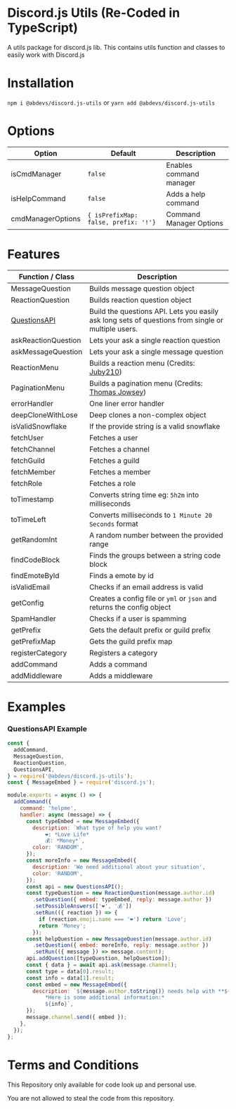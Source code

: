 # Discord.js Utils (Re-Coded in TypeScript)

A utils package for discord.js lib. This contains utils function and classes to easily work with Discord.js

# Installation

`npm i @abdevs/discord.js-utils` or `yarn add @abdevs/discord.js-utils`

# Options

| Option            | Default                              | Description             |
| ----------------- | ------------------------------------ | ----------------------- |
| isCmdManager      | `false`                              | Enables command manager |
| isHelpCommand     | `false`                              | Adds a help command     |
| cmdManagerOptions | `{ isPrefixMap: false, prefix: '!'}` | Command Manager Options |

# Features

| Function / Class                      | Description                                                                                        |
| ------------------------------------- | -------------------------------------------------------------------------------------------------- |
| MessageQuestion                       | Builds message question object                                                                     |
| ReactionQuestion                      | Builds reaction question object                                                                    |
| [QuestionsAPI](#questionsapi-example) | Build the questions API. Lets you easily ask long sets of questions from single or multiple users. |
| askReactionQuestion                   | Lets your ask a single reaction question                                                           |
| askMessageQuestion                    | Lets your ask a single message question                                                            |
| ReactionMenu                          | Builds a reaction menu (Credits: [Juby210](https://github.com/Juby210/discord.js-reaction-menu))   |
| PaginationMenu                        | Builds a pagination menu (Credits: [Thomas Jowsey](https://github.com/jowsey/discord.js-menu))     |
| errorHandler                          | One liner error handler                                                                            |
| deepCloneWithLose                     | Deep clones a non-complex object                                                                   |
| isValidSnowflake                      | If the provide string is a valid snowflake                                                         |
| fetchUser                             | Fetches a user                                                                                     |
| fetchChannel                          | Fetches a channel                                                                                  |
| fetchGuild                            | Fetches a guild                                                                                    |
| fetchMember                           | Fetches a member                                                                                   |
| fetchRole                             | Fetches a role                                                                                     |
| toTimestamp                           | Converts string time eg: `5h2m` into milliseconds                                                  |
| toTimeLeft                            | Converts milliseconds to `1 Minute 20 Seconds` format                                              |
| getRandomInt                          | A random number between the provided range                                                         |
| findCodeBlock                         | Finds the groups between a string code block                                                       |
| findEmoteById                         | Finds a emote by id                                                                                |
| isValidEmail                          | Checks if an email address is valid                                                                |
| getConfig                             | Creates a config file or `yml` or `json` and returns the config object                             |
| SpamHandler                           | Checks if a user is spamming                                                                       |
| getPrefix                             | Gets the default prefix or guild prefix                                                            |
| getPrefixMap                          | Gets the guild prefix map                                                                          |
| registerCategory                      | Registers a category                                                                               |
| addCommand                            | Adds a command                                                                                     |
| addMiddleware                         | Adds a middleware                                                                                  |

# Examples

### QuestionsAPI Example

```js
const {
  addCommand,
  MessageQuestion,
  ReactionQuestion,
  QuestionsAPI,
} = require('@abdevs/discord.js-utils');
const { MessageEmbed } = require('discord.js');

module.exports = async () => {
  addCommand({
    command: 'helpme',
    handler: async (message) => {
      const typeEmbed = new MessageEmbed({
        description: `What type of help you want?
            ❤: *Love Life*
            💰: *Money*`,
        color: 'RANDOM',
      });
      const moreInfo = new MessageEmbed({
        description: 'We need additional about your situation',
        color: 'RANDOM',
      });
      const api = new QuestionsAPI();
      const typeQuestion = new ReactionQuestion(message.author.id)
        .setQuestion({ embed: typeEmbed, reply: message.author })
        .setPossibleAnswers(['❤', '💰'])
        .setRun(({ reaction }) => {
          if (reaction.emoji.name === '❤') return 'Love';
          return 'Money';
        });
      const helpQuestion = new MessageQuestion(message.author.id)
        .setQuestion({ embed: moreInfo, reply: message.author })
        .setRun(({ message }) => message.content);
      api.addQuestion([typeQuestion, helpQuestion]);
      const { data } = await api.ask(message.channel);
      const type = data[0].result;
      const info = data[1].result;
      const embed = new MessageEmbed({
        description: `${message.author.toString()} needs help with **${type}**
            *Here is some additional information:*
            ${info}`,
      });
      message.channel.send({ embed });
    },
  });
};
```

# Terms and Conditions

This Repository only available for code look up and personal use.

You are not allowed to steal the code from this repository.
